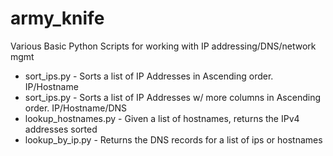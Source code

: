 # army_knife
Various Basic Python Scripts for working with IP addressing/DNS/network mgmt 

* sort_ips.py - Sorts a list of IP Addresses in Ascending order. IP/Hostname
* sort_ips.py - Sorts a list of IP Addresses w/ more columns in Ascending order. IP/Hostname/DNS
* lookup_hostnames.py - Given a list of hostnames, returns the IPv4 addresses sorted
* lookup_by_ip.py - Returns the DNS records for a list of ips or hostnames
